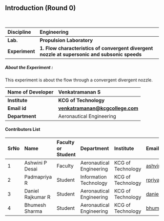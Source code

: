 ## Introduction (Round 0)

<br>

<b>Discipline | <b>Engineering
:--|:--|
<b> Lab. | <b> Propulsion Laboratory
<b> Experiment|     <b> 1. Flow characteristics of convergent divergent nozzle at supersonic and subsonic speeds

<h5> About the Experiment : </h5>
This experiment is about the flow through a convergent divergent nozzle. 

<b>Name of Developer | <b> Venkatramanan S
:--|:--|
<b> Institute | <b> KCG of Technology
<b> Email id|     <b> venkatramanan@kcgcollege.com
<b> Department | Aeronautical Engineering

#### Contributors List

SrNo | Name | Faculty or Student | Department| Institute | Email id
:--|:--|:--|:--|:--|:--|
1 | Ashwini P Desai | Faculty | Aeronautical Engineering | KCG of Technology | ashvini.aero@kcgcollege.com
2 | Padmapriya R | Student | Information Technology | KCG of Technology | rpriyapadma2000@gmail.com
3 | Daniel Rajkumar R | Student | Aeronautical Engineering | KCG of Technology | daniel.ravi09@gmail.com
4 | Bhumesh Sharma | Student | Aeronautical Engineering | KCG of Technology | bhumeshsharma234@gmail.com


<br>
